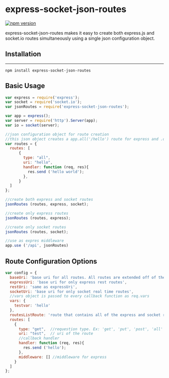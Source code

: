 # express-socket-json-routes
[![npm version](https://badge.fury.io/js/express-socket-json-routes.svg)](http://badge.fury.io/js/express-socket-json-routes)

express-socket-json-routes makes it easy to create both express.js and socket.io routes simultaneously using a single json configuration object.

## Installation

--------------------------------------------------------------------------------

```
npm install express-socket-json-routes
```

## Basic Usage

```javascript
var express = require('express');
var socket = require('socket.io');
var jsonRoutes = require('express-socket-json-routes');

var app = express();
var server = require('http').Server(app);
var io = socket(server);

//json configuration object for route creation
//this json object creates a app.all('/hello') route for express and .on('hello') route for socket.io
var routes = {
  routes: [
      {
        type: "all",
        uri: "hello",
        handler: function (req, res){
          res.send ('hello world');
        },
      }
  ]
};

//create both express and socket routes
jsonRoutes (routes, express, socket);

//create only express routes
jsonRoutes (routes, express);

//create only socket routes
jsonRoutes (routes, socket);

//use as expres middleware
app.use ('/api', jsonRoutes)
```

## Route Configuration Options

```javascript
var config = {
  baseUri: 'base uri for all routes. All routes are extended off of the base',
  expressUri: 'base uri for only express rest routes',
  restUri: 'same as expressUri',
  socketUri: 'base uri for only socket real time routes',
  //vars object is passed to every callback function as req.vars
  vars: {
    testvar: 'hello'
  },
  routesListRoute: 'route that contains all of the express and socket routes created. The default is /routes'
  routes: [
    {
      type: "get",  //requestion type. Ex: 'get', 'put', 'post', 'all'
      uri: "test",  // uri of the route
      //callback handler
      handler: function (req, res){
        res.send ('hello');
      },
      middleware: [] //middleware for express
    }
  ]
};
```

